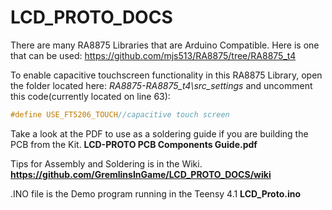 # LCD_PROTO_DOCS

There are many RA8875 Libraries that are Arduino Compatible.
Here is one that can be used:
https://github.com/mjs513/RA8875/tree/RA8875_t4

To enable capacitive touchscreen functionality in this RA8875 Library, open the 
folder located here: *RA8875-RA8875_t4\src\_settings*
and uncomment this code(currently located on line 63):
```c
#define USE_FT5206_TOUCH//capacitive touch screen
```
Take a look at the PDF to use as a soldering guide if you are building the PCB from the Kit.
**LCD-PROTO PCB Components Guide.pdf**

Tips for Assembly and Soldering is in the Wiki.
**https://github.com/GremlinsInGame/LCD_PROTO_DOCS/wiki**

.INO file is the Demo program running in the Teensy 4.1
**LCD_Proto.ino**
